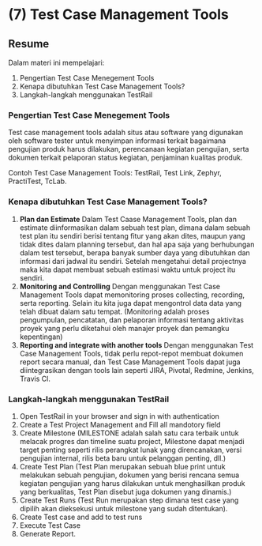 # (7) Test Case Management Tools
## Resume
Dalam materi ini mempelajari:
1. Pengertian Test Case Menegement Tools
2. Kenapa dibutuhkan Test Case Management Tools?
3. Langkah-langkah menggunakan TestRail

### Pengertian Test Case Menegement Tools
Test case management tools adalah situs atau software yang digunakan oleh software tester untuk menyimpan informasi terkait bagaimana pengujian produk harus dilakukan, perencanaan kegiatan pengujian, serta dokumen terkait pelaporan status kegiatan, penjaminan kualitas produk.

Contoh Test Case Management Tools: TestRail, Test Link, Zephyr, PractiTest, TcLab.

### Kenapa dibutuhkan Test Case Management Tools?
1. **Plan dan Estimate**
Dalam Test Caase Management Tools, plan dan estimate diinformasikan dalam sebuah test plan, dimana dalam sebuah test plan itu sendiri berisi tentang fitur yang akan dites, maupun yang tidak dites dalam planning tersebut, dan hal apa saja yang berhubungan dalam test tersebut, berapa banyak sumber daya yang dibutuhkan dan informasi dari jadwal itu sendiri. Setelah mengetahui detail projectnya maka kita dapat membuat sebuah estimasi waktu untuk project itu sendiri.
2. **Monitoring and Controlling**
Dengan menggunakan Test Case Management Tools dapat memonitoring proses collecting, recording, serta reporting. Selain itu kita juga dapat mengontrol data data yang telah dibuat dalam satu tempat. (Monitoring adalah proses pengumpulan, pencatatan, dan pelaporan informasi tentang aktivitas proyek yang perlu diketahui oleh manajer proyek dan pemangku kepentingan)
3. **Reporting and integrate with another tools**
Dengan menggunakan Test Case Management Tools, tidak perlu repot-repot membuat dokumen report secara manual, dan Test Case Management Tools dapat juga diintegrasikan dengan tools lain seperti JIRA, Pivotal, Redmine, Jenkins, Travis Cl.

### Langkah-langkah menggunakan TestRail
1. Open TestRail in your browser and sign in with authentication
2. Create a Test Project Management and Fill all mandotory field
3. Create Milestone (MILESTONE adalah salah satu cara terbaik untuk melacak progres dan timeline suatu project, Milestone dapat menjadi target penting seperti rilis perangkat lunak yang direncanakan, versi pengujian internal, rilis beta baru untuk pelanggan penting, dll.)
4. Create Test Plan (Test Plan merupakan sebuah blue print untuk melakukan sebuah pengujian, dokumen yang berisi rencana semua kegiatan pengujian yang harus dilakukan untuk menghasilkan produk yang berkualitas, Test Plan disebut juga dokumen yang dinamis.)
5. Create Test Runs (Test Run merupakan step dimana test case yang dipilih akan dieksekusi untuk milestone yang sudah ditentukan).
6. Create Test case and add to test runs 
7. Execute Test Case  
8. Generate Report.
